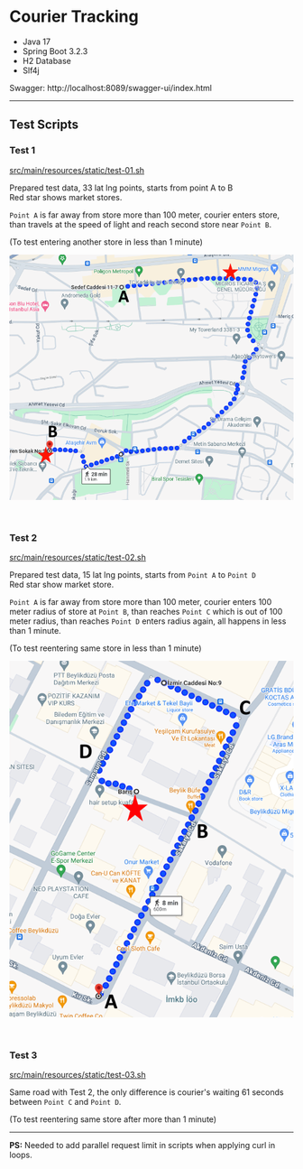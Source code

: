 # Courier Tracking
- Java 17
- Spring Boot 3.2.3
- H2 Database
- Slf4j

Swagger: http://localhost:8089/swagger-ui/index.html
***
## Test Scripts
### Test 1

[src/main/resources/static/test-01.sh](https://github.com/atifimal/courier-track/blob/6381100a9c066e31f4105622737e0a463e819063/src/main/resources/static/test-01.sh)

Prepared test data, 33 lat lng points, starts from point A to B <br>
Red star shows market stores. 

`Point A` is far away from store more than 100 meter, courier enters store, than travels at the speed of light and reach second store near `Point B`. <br>

(To test entering another store in less than 1 minute)

![test-01](src/main/resources/static/map-test-01.png)

<br>

### Test 2

[src/main/resources/static/test-02.sh](https://github.com/atifimal/courier-track/blob/6381100a9c066e31f4105622737e0a463e819063/src/main/resources/static/test-02.sh)

Prepared test data, 15 lat lng points, starts from `Point A` to `Point D` <br>
Red star show market store.

`Point A` is far away from store more than 100 meter, courier enters 100 meter radius of store at `Point B`, than reaches `Point C` which is out of 100 meter radius, than reaches `Point D` enters radius again, all happens in less than 1 minute.<br>

(To test reentering same store in less than 1 minute)

![test-02](src/main/resources/static/map-test-02-03.png)

<br>

### Test 3

[src/main/resources/static/test-03.sh](https://github.com/atifimal/courier-track/blob/6381100a9c066e31f4105622737e0a463e819063/src/main/resources/static/test-03.sh)

Same road with Test 2, the only difference is courier's waiting 61 seconds between `Point C` and `Point D`.

(To test reentering same store after more than 1 minute)


***

**PS:** Needed to add parallel request limit in scripts when applying curl in loops.